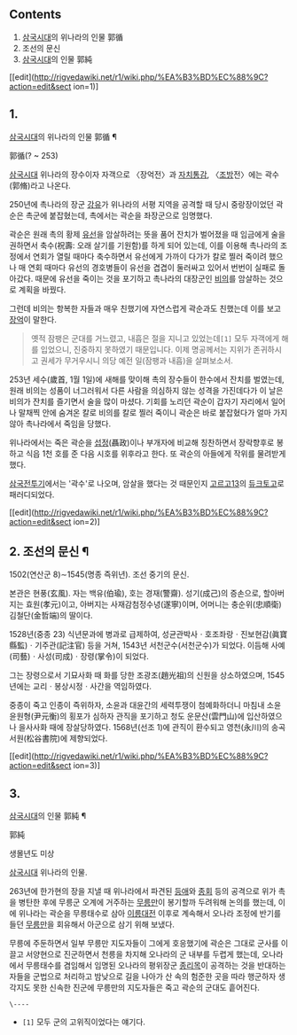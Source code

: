 ## Contents

    

1. [삼국시대](%EC%82%BC%EA%B5%AD%EC%8B%9C%EB%8C%80%28%EC%A4%91%EA%B5%AD%29.md)의 위나라의 인물 郭循 
2. 조선의 문신 
3. [삼국시대](%EC%82%BC%EA%B5%AD%EC%8B%9C%EB%8C%80%28%EC%A4%91%EA%B5%AD%29.md)의 인물 郭純 

[[edit](http://rigvedawiki.net/r1/wiki.php/%EA%B3%BD%EC%88%9C?action=edit&sect
ion=1)]

## 1.
[삼국시대](%EC%82%BC%EA%B5%AD%EC%8B%9C%EB%8C%80%28%EC%A4%91%EA%B5%AD%29.md)의
위나라의 인물 郭循 ¶

郭循(? ~ 253)

  

[삼국시대](%EC%82%BC%EA%B5%AD%EC%8B%9C%EB%8C%80%28%EC%A4%91%EA%B5%AD%29.md)
위나라의 장수이자 자객으로 〈장억전〉과 [자치통감](%EC%9E%90%EC%B9%98%ED%86%B5%EA%B0%90.md),
〈[조방](%EC%A1%B0%EB%B0%A9#s-1.md)전〉에는 곽수(郭脩)라고 나온다.

  

250년에 촉나라의 장군 [강유](%EA%B0%95%EC%9C%A0#s-2.md)가 위나라의 서평 지역을 공격할 때 당시 중랑장이었던
곽순은 촉군에 붙잡혔는데, 촉에서는 곽순을 좌장군으로 임명했다.

  

곽순은 원래 촉의 황제
[유선](%EC%9C%A0%EC%84%A0%28%EC%82%BC%EA%B5%AD%EC%A7%80%29#s-1.md)을 암살하려는 뜻을
품어 잔치가 벌어졌을 때 임금에게 술을 권하면서 축수(祝壽: 오래 살기를 기원함)를 하게 되어 있는데, 이를 이용해 촉나라의 조정에서 연회가
열릴 때마다 축수하면서 유선에게 가까이 다가가 칼로 찔러 죽이려 했으나 매 연회 때마다 유선의 경호병들이 유선을 겹겹이 둘러싸고 있어서
번번이 실패로 돌아갔다. 때문에 유선을 죽이는 것을 포기하고 촉나라의 대장군인 [비의](%EB%B9%84%EC%9D%98.md)를
암살하는 것으로 계획을 바꿨다.

  

그런데 비의는 항복한 자들과 매우 친했기에 자연스럽게 곽순과도 친했는데 이를 보고 [장억](%EC%9E%A5%EC%96%B5.md)이
말한다.  

> 옛적 잠팽은 군대를 거느렸고, 내흡은 절을 지니고 있었는데`[1]` 모두 자객에게 해를 입었으니, 진중하지 못하였기 때문입니다. 이제
명공께서는 지위가 존귀하시고 권세가 무거우시니 의당 예전 일(잠팽과 내흡)을 살펴보소서.

  

253년 세수(歲首, 1월 1일)에 새해를 맞이해 촉의 장수들이 한수에서 잔치를 벌였는데, 원래 비의는 성품이 너그러워서 다른 사람을
의심하지 않는 성격을 가진데다가 이 날은 비의가 잔치를 즐기면서 술을 많이 마셨다. 기회를 노리던 곽순이 갑자기 자리에서 일어나 말채찍 안에
숨겨온 칼로 비의를 칼로 찔러 죽이니 곽순은 바로 붙잡혔다가 얼마 가지 않아 촉나라에서 죽임을 당했다.

  

위나라에서는 죽은 곽순을 [섭정](%EC%84%AD%EC%A0%95#s-2.md)(聶政)이나 부개자에 비교해 칭찬하면서 장락향후로
봉하고 식읍 1천 호를 준 다음 시호를 위후라고 한다. 또 곽순의 아들에게 작위를 물려받게 했다.

  

[삼국전투기](%EC%82%BC%EA%B5%AD%EC%A0%84%ED%88%AC%EA%B8%B0.md)에서는 '곽수'로 나오며, 암살을
했다는 것 때문인지 [고르고13](%EA%B3%A0%EB%A5%B4%EA%B3%A013.md)의 [듀크토고](%EB%93%80%ED%81%AC%20%ED%86%A0%EA%B3%A0.md)로 패러디되었다.

  

[[edit](http://rigvedawiki.net/r1/wiki.php/%EA%B3%BD%EC%88%9C?action=edit&sect
ion=2)]

## 2. 조선의 문신 ¶

  

1502(연산군 8)∼1545(명종 즉위년). 조선 중기의 문신.

  

본관은 현풍(玄風). 자는 백유(伯瑜), 호는 경재(警齋). 성기(成己)의 증손으로, 할아버지는 효원(孝元)이고, 아버지는
사재감첨정수녕(遂寧)이며, 어머니는 충순위(忠順衛) 김철단(金哲端)의 딸이다.

  

1528년(중종 23) 식년문과에 병과로 급제하여, 성균관박사ㆍ호조좌랑ㆍ진보현감(眞寶縣監)ㆍ기주관(記注官) 등을 거쳐, 1543년
서천군수(서천군수)가 되었다. 이듬해 사예(司藝)ㆍ사성(司成)ㆍ장령(掌令)이 되었다.

  

그는 장령으로서 기묘사화 때 화를 당한 조광조(趙光祖)의 신원을 상소하였으며, 1545년에는 교리ㆍ봉상시정ㆍ사간을 역임하였다.

  

중종이 죽고 인종이 즉위하자, 소윤과 대윤간의 세력투쟁이 첨예화하더니 마침내 소윤 윤원형(尹元衡)의 횡포가 심하자 관직을 포기하고 청도
운문산(雲門山)에 입산하였으나 을사사화 때에 장살당하였다. 1568년(선조 1)에 관직이 환수되고 영천(永川)의 송곡서원(松谷書院)에
제향되었다.

  

[[edit](http://rigvedawiki.net/r1/wiki.php/%EA%B3%BD%EC%88%9C?action=edit&sect
ion=3)]

## 3.
[삼국시대](%EC%82%BC%EA%B5%AD%EC%8B%9C%EB%8C%80%28%EC%A4%91%EA%B5%AD%29.md)의 인물
郭純 ¶

郭純

  

생몰년도 미상

  

[삼국시대](%EC%82%BC%EA%B5%AD%EC%8B%9C%EB%8C%80%28%EC%A4%91%EA%B5%AD%29.md)
위나라의 인물.

  

263년에 한가현의 장을 지낼 때 위나라에서 파견된 [등애](%EB%93%B1%EC%95%A0.md)와
[종회](%EC%A2%85%ED%9A%8C.md) 등의 공격으로 위가 촉을 병탄한 후에 무릉군 오계에 거주하는
[무릉만](%EB%AC%B4%EB%A6%89%EB%A7%8C.md)이 봉기할까 두려워해 논의를 했는데, 이에 위나라는 곽순을 무릉태수로
삼아 [이릉대전](%EC%9D%B4%EB%A6%89%EB%8C%80%EC%A0%84.md) 이후로 계속해서 오나라 조정에 반기를 들던
[무릉만](%EB%AC%B4%EB%A6%89%EB%A7%8C.md)을 회유해서 아군으로 삼기 위해 보냈다.

  

무릉에 주둔하면서 일부 무릉만 지도자들이 그에게 호응했기에 곽순은 그대로 군사를 이끌고 서양현으로 진군하면서 천릉을 차지해 오나라의 군
내부를 두렵게 했는데, 오나라에서 무릉태수를 겸임해서 임명된 오나라의 평위장군
[종리목](%EC%A2%85%EB%A6%AC%EB%AA%A9.md)이 공격하는 것을 반대하는 자들을 군법으로 처리하고 밤낮으로 길을
나아가 산 속의 험준한 곳을 따라 행군하자 생각지도 못한 신속한 진군에 무릉만의 지도자들은 죽고 곽순의 군대도 흩어진다.

`\----`

  * `[1]` 모두 군의 고위직이었다는 얘기다.

